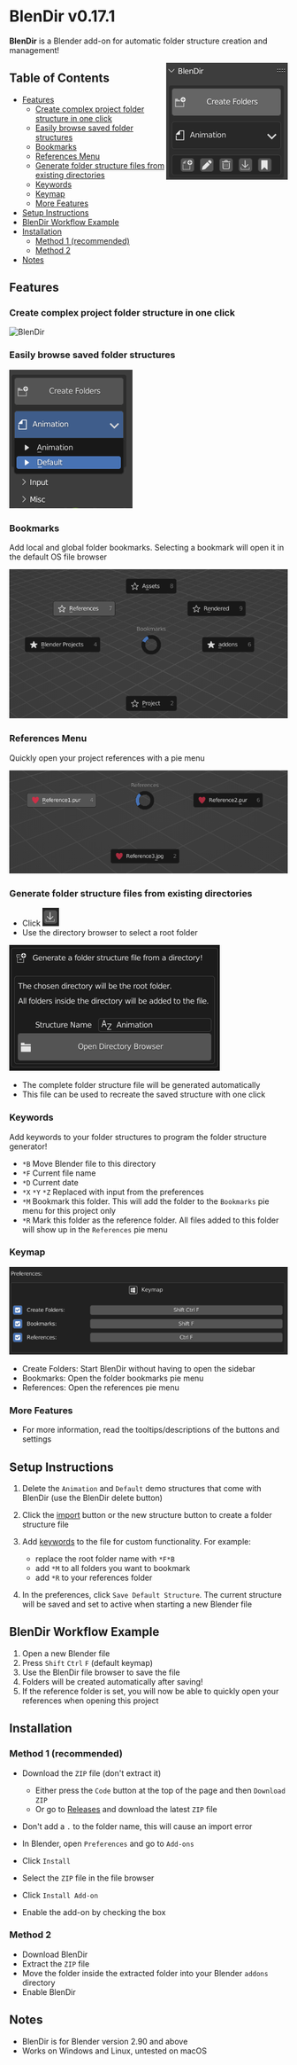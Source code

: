 # BlenDir v0.17.1 <!-- omit in toc -->

**BlenDir** is a Blender add-on for automatic folder structure creation and management!

<img align="right" src="docs/blendir.PNG">

## Table of Contents <!-- omit in toc -->

- [Features](#features)
  - [Create complex project folder structure in one click](#create-complex-project-folder-structure-in-one-click)
  - [Easily browse saved folder structures](#easily-browse-saved-folder-structures)
  - [Bookmarks](#bookmarks)
  - [References Menu](#references-menu)
  - [Generate folder structure files from existing directories](#generate-folder-structure-files-from-existing-directories)
  - [Keywords](#keywords)
  - [Keymap](#keymap)
  - [More Features](#more-features)
- [Setup Instructions](#setup-instructions)
- [BlenDir Workflow Example](#blendir-workflow-example)
- [Installation](#installation)
  - [Method 1 (recommended)](#method-1-recommended)
  - [Method 2](#method-2)
- [Notes](#notes)

## Features

### Create complex project folder structure in one click

![BlenDir](https://user-images.githubusercontent.com/65575771/171467683-33cff7dd-3283-49f4-96e9-62ec3184f878.gif)

### Easily browse saved folder structures

![Browse](docs/browse.PNG)

### Bookmarks

Add local and global folder bookmarks. Selecting a bookmark will open it in the default OS file browser

![Bookmarks](docs/bookmarks.PNG)

### References Menu

Quickly open your project references with a pie menu

![References](docs/references.PNG)

### Generate folder structure files from existing directories

- Click ![Import Structure](docs/import.PNG)
- Use the directory browser to select a root folder

![Directory Browser](docs/directory_browser.PNG)

- The complete folder structure file will be generated automatically
- This file can be used to recreate the saved structure with one click

### Keywords

Add keywords to your folder structures to program the folder structure generator!

- `*B` Move Blender file to this directory
- `*F` Current file name
- `*D` Current date
- `*X` `*Y` `*Z` Replaced with input from the preferences
- `*M` Bookmark this folder. This will add the folder to the `Bookmarks` pie menu for this project only
- `*R` Mark this folder as the reference folder. All files added to this folder will show up in the `References` pie menu

### Keymap

![Keymap](docs/keymap.PNG)

- Create Folders: Start BlenDir without having to open the sidebar
- Bookmarks: Open the folder bookmarks pie menu
- References: Open the references pie menu

### More Features

- For more information, read the tooltips/descriptions of the buttons and settings

## Setup Instructions

1. Delete the `Animation` and `Default` demo structures that come with BlenDir (use the BlenDir delete button)
2. Click the [import](#generate-folder-structure-files-from-existing-directories) button or the new structure button to create a folder structure file
3. Add [keywords](#keywords) to the file for custom functionality. For example:

     - replace the root folder name with `*F*B`
     - add `*M` to all folders you want to bookmark
     - add `*R` to your references folder

4. In the preferences, click `Save Default Structure`. The current structure will be saved and set to active when starting a new Blender file

## BlenDir Workflow Example

1. Open a new Blender file
2. Press `Shift` `Ctrl` `F` (default keymap)
3. Use the BlenDir file browser to save the file
4. Folders will be created automatically after saving!
5. If the reference folder is set, you will now be able to quickly open your references when opening this project

## Installation

### Method 1 (recommended)

- Download the `ZIP` file (don't extract it)
  - Either press the `Code` button at the top of the page and then `Download ZIP`
  - Or go to [Releases](https://github.com/DanielBoxer/BlenDir/releases) and download the latest `ZIP` file

- Don't add a `.` to the folder name, this will cause an import error
- In Blender, open `Preferences` and go to `Add-ons`
- Click `Install`
- Select the `ZIP` file in the file browser
- Click `Install Add-on`
- Enable the add-on by checking the box

### Method 2

- Download BlenDir
- Extract the `ZIP` file
- Move the folder inside the extracted folder into your Blender `addons` directory
- Enable BlenDir

## Notes

- BlenDir is for Blender version 2.90 and above
- Works on Windows and Linux, untested on macOS
